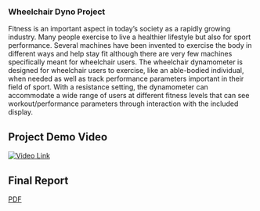 ### Wheelchair Dyno Project
Fitness is an important aspect in today’s society as a rapidly growing industry. Many people exercise to live a healthier lifestyle but also for sport performance. Several machines have been invented to exercise the body in different ways and help stay fit although there are very few machines specifically meant for wheelchair users. The wheelchair dynamometer is designed for wheelchair users to exercise, like an able-bodied individual, when needed as well as track performance parameters important in their field of sport. With a resistance setting, the dynamometer can accommodate a wide range of users at different fitness levels that can see workout/performance parameters through interaction with the included display.

## Project Demo Video
[![Video Link](https://img.youtube.com/vi/Yah3G0mNRrM/0.jpg)](https://www.youtube.com/watch?v=Yah3G0mNRrM)

## Final Report
[PDF](https://github.com/javier2828/wheelchairDyno/blob/master/Final%20Report.pdf)
